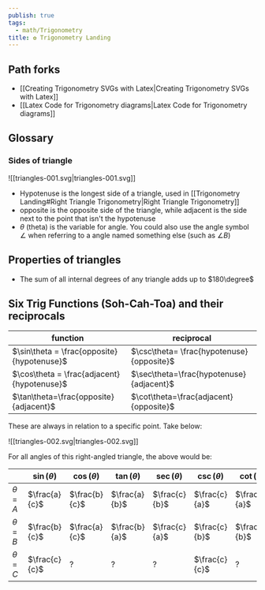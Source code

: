 ```yaml
---  
publish: true  
tags:  
  - math/Trigonometry  
title: ✿ Trigonometry Landing  
---  
```

  
## Path forks  
- [[Creating Trigonometry SVGs with Latex|Creating Trigonometry SVGs with Latex]]  
- [[Latex Code for Trigonometry diagrams|Latex Code for Trigonometry diagrams]]  
  
## Glossary  
### Sides of triangle  
![[triangles-001.svg|triangles-001.svg]]  
- Hypotenuse is the longest side of a triangle, used in [[Trigonometry Landing#Right Triangle Trigonometry|Right Triangle Trigonometry]]  
- opposite is the opposite side of the triangle, while adjacent is the side next to the point that isn't the hypotenuse  
- $\theta$ (theta) is the variable for angle. You could also use the angle symbol $\angle$ when referring to a angle named something else (such as $\angle B$)  
  
  
## Properties of triangles  
- The sum of all internal degrees of any triangle adds up to $180\degree$  
  
## Six Trig Functions (Soh-Cah-Toa) and their reciprocals  
| function | reciprocal |  
| ---- | ---- |  
| $\sin\theta = \frac{opposite}{hypotenuse}$ | $\csc\theta= \frac{hypotenuse}{opposite}$ |  
| $\cos\theta = \frac{adjacent}{hypotenuse}$ | $\sec\theta=\frac{hypotenuse}{adjacent}$ |  
| $\tan\theta=\frac{opposite}{adjacent}$ | $\cot\theta=\frac{adjacent}{opposite}$ |  
  
These are always in relation to a specific point. Take below:  
  
![[triangles-002.svg|triangles-002.svg]]  
  
For all angles of this right-angled triangle, the above would be:  
  
|  | $\sin(\theta)$ | $\cos(\theta)$ | $\tan(\theta)$ | $\sec(\theta)$ | $\csc(\theta)$ | $\cot(\theta)$ |  
| ---- | ---- | ---- | ---- | ---- | ---- | ---- |  
| $\theta=A$ | $\frac{a}{c}$ | $\frac{b}{c}$ | $\frac{a}{b}$ | $\frac{c}{b}$ | $\frac{c}{a}$ | $\frac{b}{a}$ |  
| $\theta=B$ | $\frac{b}{c}$ | $\frac{a}{c}$ | $\frac{b}{a}$ | $\frac{c}{a}$ | $\frac{c}{b}$ | $\frac{a}{b}$ |  
| $\theta=C$ | $\frac{c}{c}$ | ? | ? | ? | $\frac{c}{c}$ | ? |  
  
  
